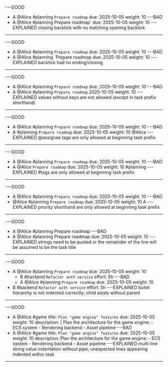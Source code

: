 ---GOOD
- A @Alice #planning `Prepare roadmap` due: 2025-10-05 weight: 10
---BAD
- A @Alice #planning Prepare roadmap` due: 2025-10-05 weight: 10
---EXPLAINED
closing backtick with no matching opening backtick
---

---GOOD
- A @Alice #planning `Prepare roadmap` due: 2025-10-05 weight: 10
---BAD
- A @Alice #planning `Prepare roadmap due: 2025-10-05 weight: 10
---EXPLAINED
backtick had no ending/closing
---

---GOOD
- A @Alice #planning `Prepare roadmap` due: 2025-10-05 weight: 10
---BAD
- A @Alice #planning `Prepare roadmap` 2025-10-05 weight: 10
---EXPLAINED
values without keys are not allowed (except in task prefix shorthand)
---

---GOOD
- A @Alice #planning `Prepare roadmap` due: 2025-10-05 weight: 10
---BAD
- A #planning `Prepare roadmap` due: 2025-10-05 weight: 10 @Alice
---EXPLAINED
@assignee tags are only allowed at beginning task prefix
---

---GOOD
- A @Alice #planning `Prepare roadmap` due: 2025-10-05 weight: 10
---BAD
- A @Alice `Prepare roadmap` due: 2025-10-05 weight: 10 #planning
---EXPLAINED
#tags are only allowed at beginning task prefix
---

---GOOD
- A @Alice #planning `Prepare roadmap` due: 2025-10-05 weight: 10
---BAD
- @Alice #planning `Prepare roadmap` due: 2025-10-05 weight: 10 A
---EXPLAINED
priority shorthand are only allowed at beginning task prefix
---

---GOOD
- A @Alice #planning Prepare roadmap
---BAD
- A @Alice #planning Prepare roadmap due: 2025-10-05 weight: 10
---EXPLAINED
strings need to be quoted or the remainder of the line will be assumed to be the task title
---

---GOOD
- A @Alice #planning `Prepare roadmap` due: 2025-10-05 weight: 10
  - B #backend `Refactor auth service` effort: 5h
---BAD
  - A @Alice #planning `Prepare roadmap` due: 2025-10-05 weight: 10
- B #backend `Refactor auth service` effort: 5h
---EXPLAINED
bullet hierarchy is not indented correctly; child exists without parent
---

---GOOD
- A @Alice #game
  title: `Plan "game engine" features`
  due: 2025-10-05
  weight: 10
  description: |
    Plan the architecture for the game engine:
      - ECS system
      - Rendering backend
      - Asset pipeline
---BAD
- A @Alice #game
  title: `Plan "game engine" features`
  due: 2025-10-05
  weight: 10
  description:
    Plan the architecture for the game engine:
      - ECS system
      - Rendering backend
      - Asset pipeline
---EXPLAINED
  multi-line string value indentation without pipe; unexpected lines appearing indented within task
---


